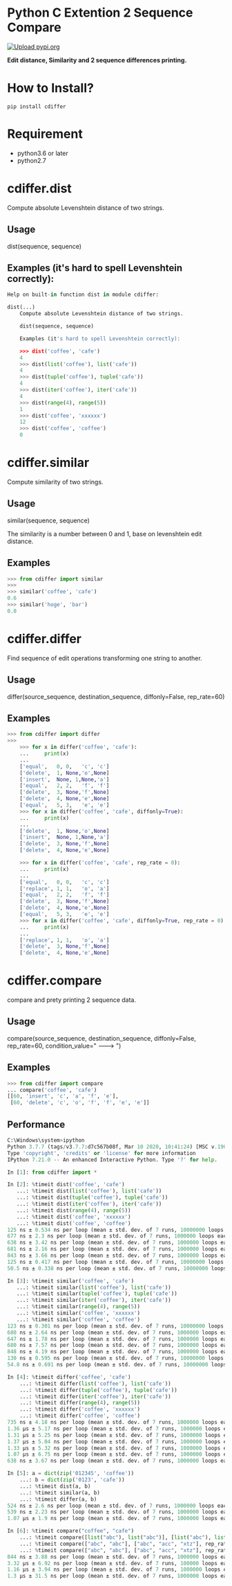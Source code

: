 

# Python C Extention 2 Sequence Compare
[![Upload pypi.org](https://github.com/kirin123kirin/cdiffer/actions/workflows/pypi.yml/badge.svg?branch=v0.6.4)](https://github.com/kirin123kirin/cdiffer/actions/workflows/pypi.yml)

**Edit distance, Similarity and 2 sequence differences printing.**

# How to Install?
```shell
pip install cdiffer
```

# Requirement
* python3.6 or later
* python2.7

# cdiffer.dist
Compute absolute Levenshtein distance of two strings.

## Usage
dist(sequence, sequence)

## Examples (it's hard to spell Levenshtein correctly):

```python
Help on built-in function dist in module cdiffer:

dist(...)
    Compute absolute Levenshtein distance of two strings.

    dist(sequence, sequence)

    Examples (it's hard to spell Levenshtein correctly):

    >>> dist('coffee', 'cafe')
    4
    >>> dist(list('coffee'), list('cafe'))
    4
    >>> dist(tuple('coffee'), tuple('cafe'))
    4
    >>> dist(iter('coffee'), iter('cafe'))
    4
    >>> dist(range(4), range(5))
    1
    >>> dist('coffee', 'xxxxxx')
    12
    >>> dist('coffee', 'coffee')
    0
```

# cdiffer.similar

Compute similarity of two strings.

## Usage
similar(sequence, sequence)

The similarity is a number between 0 and 1,
base on levenshtein edit distance.

## Examples
```python
>>> from cdiffer import similar
>>>
>>> similar('coffee', 'cafe')
0.6
>>> similar('hoge', 'bar')
0.0

```

# cdiffer.differ

Find sequence of edit operations transforming one string to another.

## Usage
differ(source_sequence, destination_sequence, diffonly=False, rep_rate=60)

## Examples

```python
>>> from cdiffer import differ
>>>
    >>> for x in differ('coffee', 'cafe'):
    ...     print(x)
    ...
    ['equal',   0, 0,   'c', 'c']
    ['delete',  1, None,'o',None]
    ['insert',  None, 1,None,'a']
    ['equal',   2, 2,   'f', 'f']
    ['delete',  3, None,'f',None]
    ['delete',  4, None,'e',None]
    ['equal',   5, 3,   'e', 'e']
    >>> for x in differ('coffee', 'cafe', diffonly=True):
    ...     print(x)
    ...
    ['delete',  1, None,'o',None]
    ['insert',  None, 1,None,'a']
    ['delete',  3, None,'f',None]
    ['delete',  4, None,'e',None]

    >>> for x in differ('coffee', 'cafe', rep_rate = 0):
    ...     print(x)
    ...
    ['equal',   0, 0,   'c', 'c']
    ['replace', 1, 1,   'o', 'a']
    ['equal',   2, 2,   'f', 'f']
    ['delete',  3, None,'f',None]
    ['delete',  4, None,'e',None]
    ['equal',   5, 3,   'e', 'e']
    >>> for x in differ('coffee', 'cafe', diffonly=True, rep_rate = 0):
    ...     print(x)
    ...
    ['replace', 1, 1,   'o', 'a']
    ['delete',  3, None,'f',None]
    ['delete',  4, None,'e',None]

```

# cdiffer.compare

compare and prety printing 2 sequence data.

## Usage
compare(source_sequence, destination_sequence, diffonly=False, rep_rate=60, condition_value=" ---> ")

## Examples

```python
>>> from cdiffer import compare
... compare('coffee', 'cafe')
[[60, 'insert', 'c', 'a', 'f', 'e'],
 [60, 'delete', 'c', 'o', 'f', 'f', 'e', 'e']]

```

## Performance


```python
C:\Windows\system>ipython
Python 3.7.7 (tags/v3.7.7:d7c567b08f, Mar 10 2020, 10:41:24) [MSC v.1900 64 bit (AMD64)]
Type 'copyright', 'credits' or 'license' for more information
IPython 7.21.0 -- An enhanced Interactive Python. Type '?' for help.

In [1]: from cdiffer import *

In [2]: %timeit dist('coffee', 'cafe')
   ...: %timeit dist(list('coffee'), list('cafe'))
   ...: %timeit dist(tuple('coffee'), tuple('cafe'))
   ...: %timeit dist(iter('coffee'), iter('cafe'))
   ...: %timeit dist(range(4), range(5))
   ...: %timeit dist('coffee', 'xxxxxx')
   ...: %timeit dist('coffee', 'coffee')
125 ns ± 0.534 ns per loop (mean ± std. dev. of 7 runs, 10000000 loops each)
677 ns ± 2.3 ns per loop (mean ± std. dev. of 7 runs, 1000000 loops each)
638 ns ± 3.42 ns per loop (mean ± std. dev. of 7 runs, 1000000 loops each)
681 ns ± 2.16 ns per loop (mean ± std. dev. of 7 runs, 1000000 loops each)
843 ns ± 3.66 ns per loop (mean ± std. dev. of 7 runs, 1000000 loops each)
125 ns ± 0.417 ns per loop (mean ± std. dev. of 7 runs, 10000000 loops each)
50.5 ns ± 0.338 ns per loop (mean ± std. dev. of 7 runs, 10000000 loops each)

In [3]: %timeit similar('coffee', 'cafe')
   ...: %timeit similar(list('coffee'), list('cafe'))
   ...: %timeit similar(tuple('coffee'), tuple('cafe'))
   ...: %timeit similar(iter('coffee'), iter('cafe'))
   ...: %timeit similar(range(4), range(5))
   ...: %timeit similar('coffee', 'xxxxxx')
   ...: %timeit similar('coffee', 'coffee')
123 ns ± 0.301 ns per loop (mean ± std. dev. of 7 runs, 10000000 loops each)
680 ns ± 2.64 ns per loop (mean ± std. dev. of 7 runs, 1000000 loops each)
647 ns ± 1.78 ns per loop (mean ± std. dev. of 7 runs, 1000000 loops each)
680 ns ± 7.57 ns per loop (mean ± std. dev. of 7 runs, 1000000 loops each)
848 ns ± 4.19 ns per loop (mean ± std. dev. of 7 runs, 1000000 loops each)
130 ns ± 0.595 ns per loop (mean ± std. dev. of 7 runs, 10000000 loops each)
54.8 ns ± 0.691 ns per loop (mean ± std. dev. of 7 runs, 10000000 loops each)

In [4]: %timeit differ('coffee', 'cafe')
    ...: %timeit differ(list('coffee'), list('cafe'))
    ...: %timeit differ(tuple('coffee'), tuple('cafe'))
    ...: %timeit differ(iter('coffee'), iter('cafe'))
    ...: %timeit differ(range(4), range(5))
    ...: %timeit differ('coffee', 'xxxxxx')
    ...: %timeit differ('coffee', 'coffee')
735 ns ± 4.18 ns per loop (mean ± std. dev. of 7 runs, 1000000 loops each)
1.36 µs ± 5.17 ns per loop (mean ± std. dev. of 7 runs, 1000000 loops each)
1.31 µs ± 5.25 ns per loop (mean ± std. dev. of 7 runs, 1000000 loops each)
1.37 µs ± 5.04 ns per loop (mean ± std. dev. of 7 runs, 1000000 loops each)
1.33 µs ± 5.32 ns per loop (mean ± std. dev. of 7 runs, 1000000 loops each)
1.07 µs ± 6.75 ns per loop (mean ± std. dev. of 7 runs, 1000000 loops each)
638 ns ± 3.67 ns per loop (mean ± std. dev. of 7 runs, 1000000 loops each)

In [5]: a = dict(zip('012345', 'coffee'))
    ...: b = dict(zip('0123', 'cafe'))
    ...: %timeit dist(a, b)
    ...: %timeit similar(a, b)
    ...: %timeit differ(a, b)
524 ns ± 2.6 ns per loop (mean ± std. dev. of 7 runs, 1000000 loops each)
539 ns ± 2.23 ns per loop (mean ± std. dev. of 7 runs, 1000000 loops each)
1.07 µs ± 1.9 ns per loop (mean ± std. dev. of 7 runs, 1000000 loops each)

In [6]: %timeit compare("coffee", "cafe")
    ...: %timeit compare([list("abc"), list("abc")], [list("abc"), list("acc"), list("xtz")], rep_rate=50)
    ...: %timeit compare(["abc", "abc"], ["abc", "acc", "xtz"], rep_rate=40)
    ...: %timeit compare(["abc", "abc"], ["abc", "acc", "xtz"], rep_rate=50)
844 ns ± 3.88 ns per loop (mean ± std. dev. of 7 runs, 1000000 loops each)
3.32 µs ± 6.92 ns per loop (mean ± std. dev. of 7 runs, 100000 loops each)
1.16 µs ± 3.94 ns per loop (mean ± std. dev. of 7 runs, 1000000 loops each)
1.3 µs ± 31.5 ns per loop (mean ± std. dev. of 7 runs, 1000000 loops each)
```
